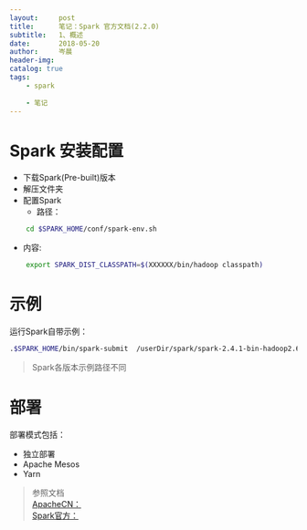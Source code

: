 ```yaml
---
layout:     post  
title:      笔记：Spark 官方文档(2.2.0)  
subtitle:   1、概述  
date:       2018-05-20  
author:     岑晨  
header-img: 
catalog: true  
tags:  
    - spark   
    
    - 笔记
---
```


# Spark 安装配置 
- 下载Spark(Pre-built)版本  
- 解压文件夹  
- 配置Spark  
  - 路径：    
```bash
	cd $SPARK_HOME/conf/spark-env.sh
```
  - 内容:  
```bash
	export SPARK_DIST_CLASSPATH=$(XXXXXX/bin/hadoop classpath)
```

# 示例   
运行Spark自带示例：
```bash
.$SPARK_HOME/bin/spark-submit  /userDir/spark/spark-2.4.1-bin-hadoop2.6/examples/src/main/python/pi.py 10 
```
> Spark各版本示例路径不同

# 部署   

部署模式包括：

- 独立部署  
- Apache Mesos  
- Yarn   

  
> 参照文档  
> [ApacheCN：](https://github.com/oolong0616/spark-doc-zh.git)     
> [Spark官方：](http://spark.apache.org/docs/2.2.0/)      
>
> 
